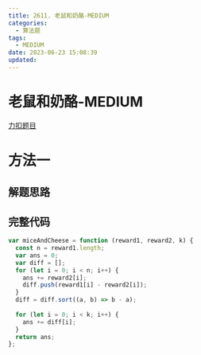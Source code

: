 ```yaml
---
title: 2611. 老鼠和奶酪-MEDIUM
categories:
  - 算法题
tags:
  - MEDIUM
date: 2023-06-23 15:08:39
updated:
---
```


# 老鼠和奶酪-MEDIUM

[力扣题目](https://leetcode.cn/problems/mice-and-cheese/)

# 方法一

## 解题思路

## 完整代码

```javascript
var miceAndCheese = function (reward1, reward2, k) {
  const n = reward1.length;
  var ans = 0;
  var diff = [];
  for (let i = 0; i < n; i++) {
    ans += reward2[i];
    diff.push(reward1[i] - reward2[i]);
  }
  diff = diff.sort((a, b) => b - a);
  
  for (let i = 0; i < k; i++) {
    ans += diff[i];
  }
  return ans;
};
```
